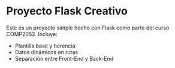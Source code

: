 # Proyecto Flask Creativo

Este es un proyecto simple hecho con Flask como parte del curso COMP2052. Incluye:
- Plantilla base y herencia
- Datos dinámicos en rutas
- Separación entre Front-End y Back-End
